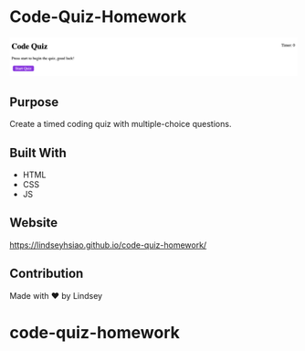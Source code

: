 # Code-Quiz-Homework

<img src="./assets/images/Code Quiz.png" alt="Code Quiz screenshot">



## Purpose

Create a timed coding quiz with multiple-choice questions.

## Built With
* HTML
* CSS
* JS

## Website

 https://lindseyhsiao.github.io/code-quiz-homework/ 



## Contribution
Made with ❤️ by Lindsey 
# code-quiz-homework
